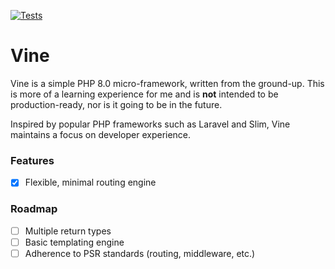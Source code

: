 [![Tests](https://github.com/ketyl/vine/actions/workflows/tests.yml/badge.svg)](https://github.com/ketyl/vine/actions/workflows/tests.yml)

# Vine

Vine is a simple PHP 8.0 micro-framework, written from the ground-up. This is more of a learning experience for me and is **not** intended to be production-ready, nor is it going to be in the future.

Inspired by popular PHP frameworks such as Laravel and Slim, Vine maintains a focus on developer experience.

### Features

- [x] Flexible, minimal routing engine

### Roadmap

- [ ] Multiple return types
- [ ] Basic templating engine
- [ ] Adherence to PSR standards (routing, middleware, etc.)
